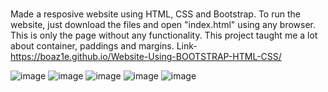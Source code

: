 # 
Made a resposive website using HTML, CSS and Bootstrap.
To run the website, just download the files and open "index.html" using any browser. This is only the page without any functionality. 
This project taught me a lot about  container, paddings and margins.
Link- https://boaz1e.github.io/Website-Using-BOOTSTRAP-HTML-CSS/


![image](https://user-images.githubusercontent.com/108184198/223725886-953c3cc7-fb5f-41df-ae74-0b81cec0281a.png)
![image](https://user-images.githubusercontent.com/108184198/223725919-487b5afc-7a87-46bc-a9d6-009e479f2f92.png)
![image](https://user-images.githubusercontent.com/108184198/223725934-7531dd64-5072-4b56-b08b-600d863ae26d.png)
![image](https://user-images.githubusercontent.com/108184198/223725954-a2b5a7a5-8e6a-4e3a-858a-b5a654a65756.png)
![image](https://user-images.githubusercontent.com/108184198/223725987-fd974cd9-6805-4831-9299-1caf0fe0630a.png)
